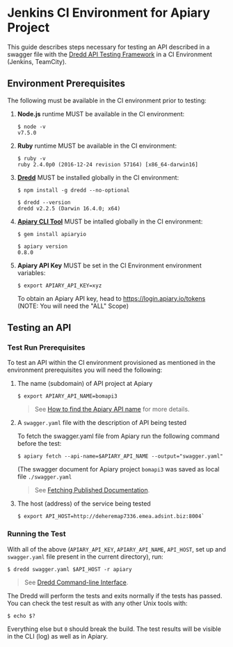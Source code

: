 # Jenkins CI Environment for Apiary Project

This guide describes steps necessary for testing an API described in a swagger file with the [Dredd API Testing Framework](https://github.com/apiaryio/dredd) in a CI Environment (Jenkins, TeamCity). 

## Environment Prerequisites
The following must be available in the CI environment prior to testing:

1. **Node.js** runtime MUST be available in the CI environment:

    ```
    $ node -v
    v7.5.0
    ```
    
1. **Ruby** runtime MUST be available in the CI environment:

    ```
    $ ruby -v
    ruby 2.4.0p0 (2016-12-24 revision 57164) [x86_64-darwin16]
    ```

1. [**Dredd**](https://github.com/apiaryio/dredd) MUST be installed globally in the CI environment:

    ```
    $ npm install -g dredd --no-optional 
    ```

    ```
    $ dredd --version
    dredd v2.2.5 (Darwin 16.4.0; x64)
    ```
    
1. [**Apiary CLI Tool**](https://help.apiary.io/tools/apiary-cli) MUST be intalled globally in the CI environment:

    ```
    $ gem install apiaryio
    ```

    ```
    $ apiary version
    0.8.0
    ```
    
1. **Apiary API Key** MUST be set in the CI Environment environment variables:

    ```
    $ export APIARY_API_KEY=xyz
    ```
    
    To obtain an Apiary API key, head to <https://login.apiary.io/tokens> (NOTE: You will need the "ALL" Scope)

## Testing an API


### Test Run Prerequisites
To test an API within the CI environment provisioned as mentioned in the environment prerequisites you will need the following: 

1. The name (subdomain) of API project at Apiary

    ```
    $ export APIARY_API_NAME=bomapi3
    ```
    
    
    > See [How to find the Apiary API name](https://help.apiary.io/faq/find-api-name/) for more details.

1. A `swagger.yaml` file with the description of API being tested

    To fetch the swagger.yaml file from Apiary run the following command before the test:

    ```
    $ apiary fetch --api-name=$APIARY_API_NAME --output="swagger.yaml"
    ```
    
    (The swagger document for Apiary project `bomapi3` was saved as local file `./swagger.yaml`

    
    > See [Fetching Published Documentation](https://help.apiary.io/tools/apiary-cli/#fetching-published-documentation).

1. The host (address) of the service being tested

     ```
     $ export API_HOST=http://deheremap7336.emea.adsint.biz:8004`
     ```
     
### Running the Test
 
With all of the above (`APIARY_API_KEY`, `APIARY_API_NAME`, `API_HOST`, set up and `swagger.yaml` file present in the current directory), run:


```
$ dredd swagger.yaml $API_HOST -r apiary
```

> See [Dredd Command-line Interface](https://dredd.readthedocs.io/en/latest/usage-cli/).
    
The Dredd will perform the tests and exits normally if the tests has passed. You can check the test result as with any other Unix tools with: 

``` 
$ echo $?
```
    
Everything else but `0` should break the build. The test results will be visible in the CLI (log) as well as in Apiary.
    
    









